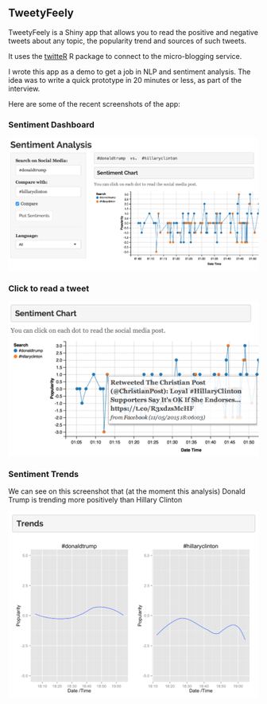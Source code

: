 ## TweetyFeely

TweetyFeely is a Shiny app that allows you to read the positive and negative tweets about any topic, the popularity trend and sources of such tweets.

It uses the [twitteR](https://github.com/geoffjentry/twitteR) R package to connect to the micro-blogging service.

I wrote this app as a demo to get a job in NLP and sentiment analysis. The idea was to write a quick prototype in 20 minutes or less, as part of the interview.

Here are some of the recent screenshots of the app:

### Sentiment Dashboard

![Sentiment Dashboard](img/sentiment_dashboard.png "Sentiment Dashboard")


### Click to read a tweet

![Click to read a tweet](img/click_to_read_tweet.png "Sentiment Dashboard")


### Sentiment Trends

We can see on this screenshot that (at the moment this analysis) Donald Trump is trending more positively than Hillary Clinton 

![Sentiment Trends](img/positivity_trends.png "Sentiment Trends")



